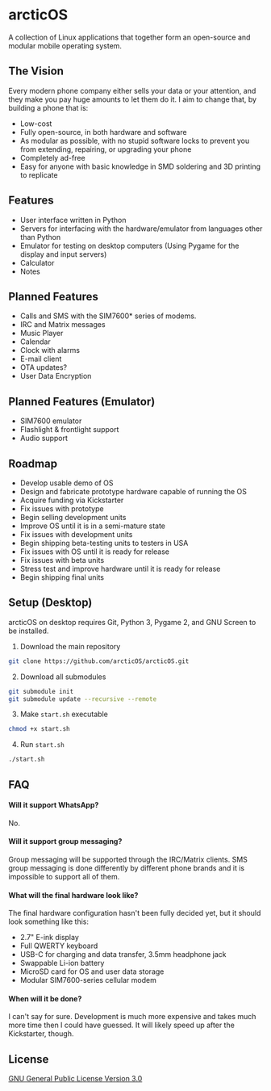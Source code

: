 # arcticOS

A collection of Linux applications that together form an open-source and modular mobile operating system.

## The Vision

Every modern phone company either sells your data or your attention, and they make you pay huge amounts to let them do it. I aim to change that, by building a phone that is:
- Low-cost
- Fully open-source, in both hardware and software
- As modular as possible, with no stupid software locks to prevent you from extending, repairing, or upgrading your phone
- Completely ad-free
- Easy for anyone with basic knowledge in SMD soldering and 3D printing to replicate

## Features

- User interface written in Python
- Servers for interfacing with the hardware/emulator from languages other than Python
- Emulator for testing on desktop computers (Using Pygame for the display and input servers)
- Calculator
- Notes
  
## Planned Features
- Calls and SMS with the SIM7600* series of modems.
- IRC and Matrix messages
- Music Player
- Calendar
- Clock with alarms
- E-mail client
- OTA updates?
- User Data Encryption

## Planned Features (Emulator)
- SIM7600 emulator
- Flashlight & frontlight support
- Audio support

## Roadmap

- Develop usable demo of OS
- Design and fabricate prototype hardware capable of running the OS
- Acquire funding via Kickstarter
- Fix issues with prototype
- Begin selling development units
- Improve OS until it is in a semi-mature state
- Fix issues with development units
- Begin shipping beta-testing units to testers in USA
- Fix issues with OS until it is ready for release
- Fix issues with beta units
- Stress test and improve hardware until it is ready for release
- Begin shipping final units

## Setup (Desktop)

arcticOS on desktop requires Git, Python 3, Pygame 2, and GNU Screen to be installed.

1. Download the main repository
```sh
git clone https://github.com/arcticOS/arcticOS.git
```

2. Download all submodules
```sh
git submodule init
git submodule update --recursive --remote
```

3. Make `start.sh` executable
```sh
chmod +x start.sh
```

4. Run `start.sh`
```sh
./start.sh
```

## FAQ

#### Will it support WhatsApp?

No.

#### Will it support group messaging?

Group messaging will be supported through the IRC/Matrix clients. SMS group messaging is done differently by different phone brands and it is impossible to support all of them.

#### What will the final hardware look like?

The final hardware configuration hasn't been fully decided yet, but it should look something like this:
- 2.7" E-ink display
- Full QWERTY keyboard
- USB-C for charging and data transfer, 3.5mm headphone jack
- Swappable Li-ion battery
- MicroSD card for OS and user data storage
- Modular SIM7600-series cellular modem

#### When will it be done?

I can't say for sure. Development is much more expensive and takes much more time then I could have guessed. It will likely speed up after the Kickstarter, though.

## License

[GNU General Public License Version 3.0](https://choosealicense.com/licenses/gpl-3.0/)

  
